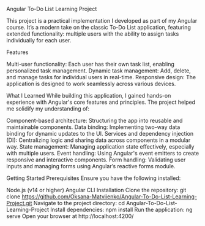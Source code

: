Angular To-Do List Learning Project

This project is a practical implementation I developed as part of my Angular course. It’s a modern take on the classic To-Do List application, featuring extended functionality: multiple users with the ability to assign tasks individually for each user.

Features

Multi-user functionality: Each user has their own task list, enabling personalized task management.
Dynamic task management: Add, delete, and manage tasks for individual users in real-time.
Responsive design: The application is designed to work seamlessly across various devices.

What I Learned
While building this application, I gained hands-on experience with Angular's core features and principles. The project helped me solidify my understanding of:

Component-based architecture: Structuring the app into reusable and maintainable components.
Data binding: Implementing two-way data binding for dynamic updates to the UI.
Services and dependency injection (DI): Centralizing logic and sharing data across components in a modular way.
State management: Managing application state effectively, especially with multiple users.
Event handling: Using Angular's event emitters to create responsive and interactive components.
Form handling: Validating user inputs and managing forms using Angular’s reactive forms module.


Getting Started
Prerequisites
Ensure you have the following installed:

Node.js (v14 or higher)
Angular CLI
Installation
Clone the repository:
git clone https://github.com/Oksana-Matviienko/Angular-To-Do-List-Learning-Project.git
Navigate to the project directory:
cd Angular-To-Do-List-Learning-Project
Install dependencies:
npm install
Run the application:
ng serve
Open your browser at http://localhost:4200/
